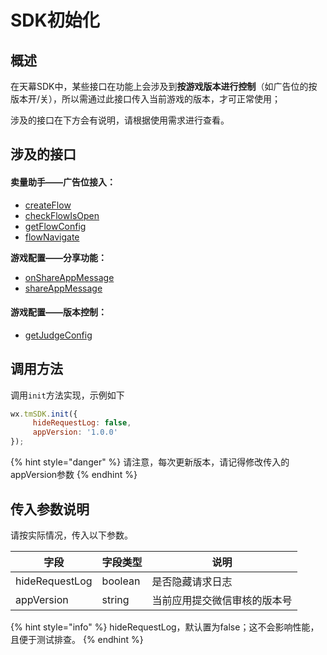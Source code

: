 # SDK初始化

## **概述**

在天幕SDK中，某些接口在功能上会涉及到**按游戏版本进行控制**（如广告位的按版本开/关），所以需通过此接口传入当前游戏的版本，才可正常使用；

涉及的接口在下方会有说明，请根据使用需求进行查看。

## **涉及的接口**

#### 卖量助手——广告位接入：

* [createFlow](../../selling/dev-guide/componentization/createflow/)
* [checkFlowIsOpen](../../selling/dev-guide/ad-position-status.md)
* [getFlowConfig](../../selling/dev-guide/api/get-ad-position-config.md)
* [flowNavigate](../../selling/dev-guide/api/landing.md)

**游戏配置——分享功能：**

* [onShareAppMessage](../../game-set/dev-guide/sharing/onshareappmessage.md)
* [shareAppMessage](../../game-set/dev-guide/sharing/shareappmessage.md)

#### 游戏配置——版本控制：

* [getJudgeConfig](../../game-set/dev-guide/function-switch.md)

## **调用方法**

调用`init`方法实现，示例如下

```javascript
wx.tmSDK.init({
     hideRequestLog: false,
     appVersion: '1.0.0'
});
```

{% hint style="danger" %}
请注意，每次更新版本，请记得修改传入的appVersion参数
{% endhint %}

## **传入参数说明**

请按实际情况，传入以下参数。

| 字段             | 字段类型    | 说明             |
| -------------- | ------- | -------------- |
| hideRequestLog | boolean | 是否隐藏请求日志       |
| appVersion     | string  | 当前应用提交微信审核的版本号 |

{% hint style="info" %}
hideRequestLog，默认置为false；这不会影响性能，且便于测试排查。
{% endhint %}
